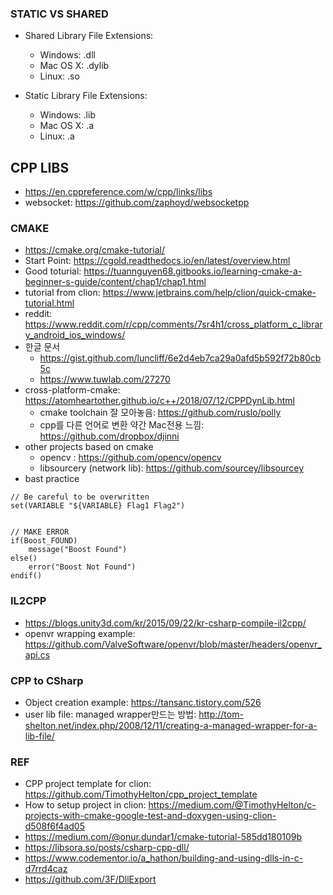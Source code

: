 ### STATIC VS SHARED
* Shared Library File Extensions:
  * Windows: .dll
  * Mac OS X: .dylib
  * Linux: .so

* Static Library File Extensions:
  * Windows: .lib
  * Mac OS X: .a
  * Linux: .a
  
## CPP LIBS
* https://en.cppreference.com/w/cpp/links/libs
* websocket: https://github.com/zaphoyd/websocketpp

### CMAKE 
* https://cmake.org/cmake-tutorial/
* Start Point: https://cgold.readthedocs.io/en/latest/overview.html
* Good toturial: https://tuannguyen68.gitbooks.io/learning-cmake-a-beginner-s-guide/content/chap1/chap1.html
* tutorial from clion: https://www.jetbrains.com/help/clion/quick-cmake-tutorial.html
* reddit: https://www.reddit.com/r/cpp/comments/7sr4h1/cross_platform_c_library_android_ios_windows/
* 한글 문서
   * https://gist.github.com/luncliff/6e2d4eb7ca29a0afd5b592f72b80cb5c
   * https://www.tuwlab.com/27270
* cross-platform-cmake: https://atomheartother.github.io/c++/2018/07/12/CPPDynLib.html
   * cmake toolchain 잘 모아놓음: https://github.com/ruslo/polly
   * cpp를 다른 언어로 변환 약간 Mac전용 느낌: https://github.com/dropbox/djinni  
* other projects based on cmake
   * opencv : https://github.com/opencv/opencv
   * libsourcery (network lib): https://github.com/sourcey/libsourcey
* bast practice
```
// Be careful to be overwritten
set(VARIABLE "${VARIABLE} Flag1 Flag2")


// MAKE ERROR
if(Boost_FOUND)
    message("Boost Found")
else()
    error("Boost Not Found")
endif()

```


### IL2CPP
* https://blogs.unity3d.com/kr/2015/09/22/kr-csharp-compile-il2cpp/
* openvr wrapping example: https://github.com/ValveSoftware/openvr/blob/master/headers/openvr_api.cs


### CPP to CSharp
* Object creation example: https://tansanc.tistory.com/526
* user lib file: managed wrapper만드는 방법: http://tom-shelton.net/index.php/2008/12/11/creating-a-managed-wrapper-for-a-lib-file/



### REF
* CPP project template for clion: https://github.com/TimothyHelton/cpp_project_template
* How to setup project in clion: https://medium.com/@TimothyHelton/c-projects-with-cmake-google-test-and-doxygen-using-clion-d508f6f4ad05
* https://medium.com/@onur.dundar1/cmake-tutorial-585dd180109b
* https://libsora.so/posts/csharp-cpp-dll/
* https://www.codementor.io/a_hathon/building-and-using-dlls-in-c-d7rrd4caz
* https://github.com/3F/DllExport

